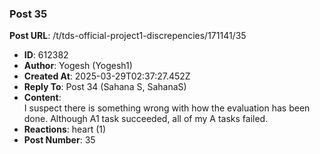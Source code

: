 ### Post 35
**Post URL**: /t/tds-official-project1-discrepencies/171141/35
- **ID**: 612382
- **Author**: Yogesh (Yogesh1)
- **Created At**: 2025-03-29T02:37:27.452Z
- **Reply To**: Post 34 (Sahana S, SahanaS)
- **Content**:  
  I suspect there is something wrong with how the evaluation has been done. Although A1 task succeeded, all of my A tasks failed.
- **Reactions**: heart (1)
- **Post Number**: 35

